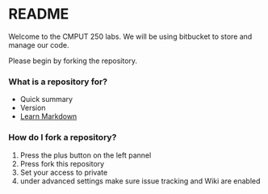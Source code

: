 # README #

Welcome to the CMPUT 250 labs. We will be using bitbucket to store and manage our code. 

Please begin by forking the repository.

### What is a repository for? ###

* Quick summary
* Version
* [Learn Markdown](https://bitbucket.org/tutorials/markdowndemo)

### How do I fork a repository? ###

1. Press the plus button on the left pannel
2. Press fork this repository
3. Set your access to private
4. under advanced settings make sure issue tracking and Wiki are enabled
